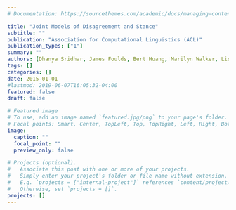 ```yaml
---
# Documentation: https://sourcethemes.com/academic/docs/managing-content/

title: "Joint Models of Disagreement and Stance"
subtitle: ""
publication: "Association for Computational Linguistics (ACL)"
publication_types: ["1"]
summary: ""
authors: [Dhanya Sridhar, James Foulds, Bert Huang, Marilyn Walker, Lise Getoor]
tags: []
categories: []
date: 2015-01-01
#lastmod: 2019-06-07T16:05:32-04:00
featured: false
draft: false

# Featured image
# To use, add an image named `featured.jpg/png` to your page's folder.
# Focal points: Smart, Center, TopLeft, Top, TopRight, Left, Right, BottomLeft, Bottom, BottomRight.
image:
  caption: ""
  focal_point: ""
  preview_only: false

# Projects (optional).
#   Associate this post with one or more of your projects.
#   Simply enter your project's folder or file name without extension.
#   E.g. `projects = ["internal-project"]` references `content/project/deep-learning/index.md`.
#   Otherwise, set `projects = []`.
projects: []
---
```

